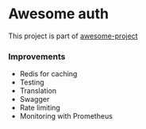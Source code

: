 # Awesome auth

This project is part of [awesome-project]()

### Improvements
- Redis for caching
- Testing
- Translation
- Swagger
- Rate limiting
- Monitoring with Prometheus
